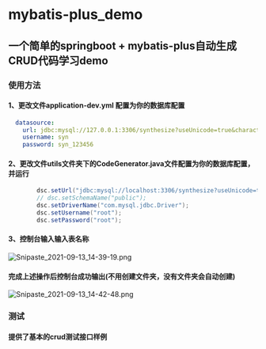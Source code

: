 # mybatis-plus_demo
## 一个简单的springboot + mybatis-plus自动生成CRUD代码学习demo
### 使用方法
#### 1、更改文件application-dev.yml 配置为你的数据库配置
```yml
  datasource:
    url: jdbc:mysql://127.0.0.1:3306/synthesize?useUnicode=true&characterEncoding=utf8&useSSL=true&autoReconnect=true&nullCatalogMeansCurrent=false
    username: syn
    password: syn_123456
```
#### 2、更改文件utils文件夹下的CodeGenerator.java文件配置为你的数据库配置，并运行
```java
        dsc.setUrl("jdbc:mysql://localhost:3306/synthesize?useUnicode=true&useSSL=false&characterEncoding=utf8");
        // dsc.setSchemaName("public");
        dsc.setDriverName("com.mysql.jdbc.Driver");
        dsc.setUsername("root");
        dsc.setPassword("root");
```
#### 3、控制台输入输入表名称
![Snipaste_2021-09-13_14-39-19.png](http://tc.lihail.cn/Snipaste_2021-09-13_14-39-19.png)

#### 完成上述操作后控制台成功输出(不用创建文件夹，没有文件夹会自动创建)
![Snipaste_2021-09-13_14-42-48.png](http://tc.lihail.cn/Snipaste_2021-09-13_14-42-48.png)

### 测试
#### 提供了基本的crud测试接口样例
